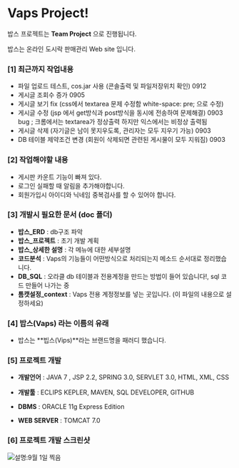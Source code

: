 Vaps Project!
====

밥스 프로젝트는 **Team Project** 으로 진행됩니다.

밥스는 온라인 도시락 판매관리 Web site 입니다.

### [1] 최근까지 작업내용
- 파일 업로드 테스트, cos.jar 사용 (콘솔출력 및 파일저장위치 확인) 0912
- 게시글 조회수 증가 0905
- 게시글 보기 fix (css에서 textarea 문제 수정함 white-space: pre; 으로 수정)
- 게시글 수정 (jsp 에서 get방식과 post방식을 동시에 전송하여 문제해결) 0903
	bug ; 크롬에서는 textarea가 정상출력 하지만 익스에서는 비정상 출력됨
- 게시글 삭제 (자기글은 남이 못지우도록, 관리자는 모두 지우기 가능) 0903
- DB 테이블 제약조건 변경 (회원이 삭제되면 관련된 게시물이 모두 지워짐) 0903

### [2] 작업해야할 내용
- 게시판 카운트 기능이 빠져 있다.
- 로그인 실패할 때 알림을 추가해야합니다.
- 회원가입시 아이디와 닉네임 중복검사를 할 수 있어야 합니다.

### [3] 개발시 필요한 문서 (doc 폴더)
- **밥스_ERD** : db구조 파악
- **밥스_프로젝트** : 초기 개발 계획
- **밥스_상세한 설명** : 각 메뉴에 대한 세부설명
- **코드분석** : Vaps의 기능들이 어떤방식으로 처리되는지 메소드 순서대로 정리했습니다.
- **DB_SQL** :  오라클 db 테이블과 전용계정을 만드는 방법이 들어 있습니다!, sql 코드 만들어 나가는 중
- **톰캣설정_context** :  Vaps 전용 계정정보를 넣는 곳입니다. (이 파일의 내용으로 설정하세요)

### [4] 밥스(Vaps) 라는 이름의 유래

- 밥스는 **빕스(Vips)**라는 브랜드명을 패러디 했습니다.


### [5] 프로젝트 개발
- **개발언어** :
JAVA 7 , JSP 2.2, SPRING 3.0, SERVLET 3.0, HTML, XML, CSS

- **개발툴** :
ECLIPS KEPLER, MAVEN,	SQL DEVELOPER, GITHUB

- **DBMS** :
 ORACLE 11g Express Edition

- **WEB SERVER** :
TOMCAT 7.0

### [6] 프로젝트 개발 스크린샷
![설명:9월 1일 찍음](http://blogfiles.naver.net/20130901_61/ejungdo_1378027908726gNJtv_JPEG/vaps.JPG)
